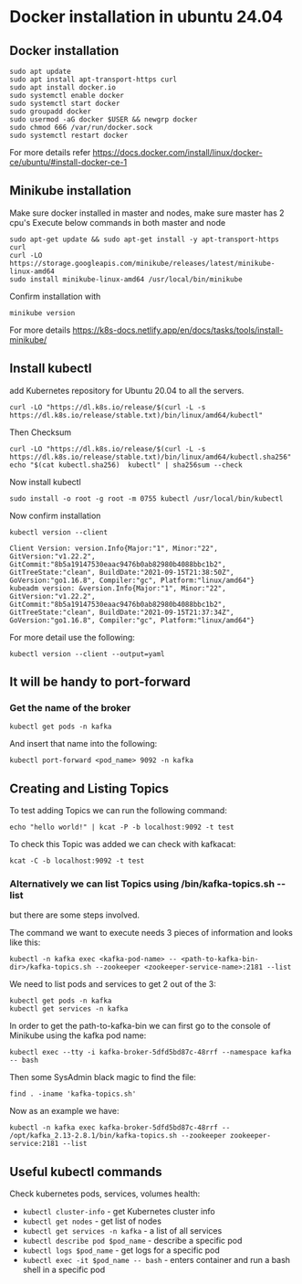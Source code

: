 # Docker installation in ubuntu 24.04
   
 ## Docker installation
```
sudo apt update
sudo apt install apt-transport-https curl
sudo apt install docker.io
sudo systemctl enable docker
sudo systemctl start docker
sudo groupadd docker
sudo usermod -aG docker $USER && newgrp docker
sudo chmod 666 /var/run/docker.sock
sudo systemctl restart docker
```
For more details refer  https://docs.docker.com/install/linux/docker-ce/ubuntu/#install-docker-ce-1 

## Minikube installation

Make sure docker installed in master and nodes, make sure master has 2 cpu's 
Execute below commands in both master and node
```
sudo apt-get update && sudo apt-get install -y apt-transport-https curl
curl -LO https://storage.googleapis.com/minikube/releases/latest/minikube-linux-amd64
sudo install minikube-linux-amd64 /usr/local/bin/minikube
 ```
Confirm installation with
```
minikube version
```
For more details https://k8s-docs.netlify.app/en/docs/tasks/tools/install-minikube/

## Install kubectl

add Kubernetes repository for Ubuntu 20.04 to all the servers.
```
curl -LO "https://dl.k8s.io/release/$(curl -L -s https://dl.k8s.io/release/stable.txt)/bin/linux/amd64/kubectl"
```
Then Checksum
```
curl -LO "https://dl.k8s.io/release/$(curl -L -s https://dl.k8s.io/release/stable.txt)/bin/linux/amd64/kubectl.sha256"
echo "$(cat kubectl.sha256)  kubectl" | sha256sum --check
```
Now install kubectl
```
sudo install -o root -g root -m 0755 kubectl /usr/local/bin/kubectl
```
Now confirm installation
```
kubectl version --client
```
```
Client Version: version.Info{Major:"1", Minor:"22", GitVersion:"v1.22.2", GitCommit:"8b5a19147530eaac9476b0ab82980b4088bbc1b2", GitTreeState:"clean", BuildDate:"2021-09-15T21:38:50Z", GoVersion:"go1.16.8", Compiler:"gc", Platform:"linux/amd64"}
kubeadm version: &version.Info{Major:"1", Minor:"22", GitVersion:"v1.22.2", GitCommit:"8b5a19147530eaac9476b0ab82980b4088bbc1b2", GitTreeState:"clean", BuildDate:"2021-09-15T21:37:34Z", GoVersion:"go1.16.8", Compiler:"gc", Platform:"linux/amd64"}
```
For more detail use the following:
```
kubectl version --client --output=yaml
```
## It will be handy to port-forward
### Get the name of the broker
```
kubectl get pods -n kafka
```
And insert that name into the following:
```
kubectl port-forward <pod_name> 9092 -n kafka
```
## Creating and Listing Topics

To test adding Topics we can run the following command:
```
echo "hello world!" | kcat -P -b localhost:9092 -t test
```
To check this Topic was added we can check with kafkacat:
```
kcat -C -b localhost:9092 -t test
```
### Alternatively we can list Topics using /bin/kafka-topics.sh --list
but there are some steps involved.

The command we want to execute needs 3 pieces of information and looks like this:
```
kubectl -n kafka exec <kafka-pod-name> -- <path-to-kafka-bin-dir>/kafka-topics.sh --zookeeper <zookeeper-service-name>:2181 --list
```
We need to list pods and services to get 2 out of the 3:
```
kubectl get pods -n kafka
kubectl get services -n kafka
```
In order to get the path-to-kafka-bin we can first go to the console of Minikube using the kafka pod name:
```
kubectl exec --tty -i kafka-broker-5dfd5bd87c-48rrf --namespace kafka -- bash
```
Then some SysAdmin black magic to find the file:
```
find . -iname 'kafka-topics.sh'
```
Now as an example we have:
```
kubectl -n kafka exec kafka-broker-5dfd5bd87c-48rrf -- /opt/kafka_2.13-2.8.1/bin/kafka-topics.sh --zookeeper zookeeper-service:2181 --list
```

## Useful kubectl commands

Check kubernetes pods, services, volumes health:

 - `kubectl cluster-info` - get Kubernetes cluster info
 - `kubectl get nodes` - get list of nodes
 - `kubectl get services -n kafka` - a list of all services
 - `kubectl describe pod $pod_name` - describe a specific pod
 - `kubectl logs $pod_name` - get logs for a specific pod
 - `kubectl exec -it $pod_name -- bash` - enters container and run a bash shell in a specific pod

